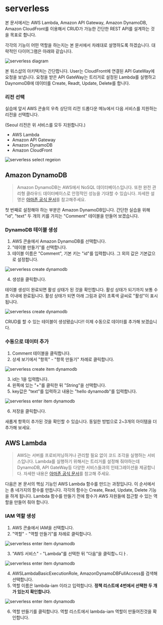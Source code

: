 # serverless
본 문서에서는 AWS Lambda, Amazon API Gateway, Amazon DynamoDB, Amazon CloudFront를 이용해서 CRUD가 가능한 간단한 REST API를 설계하는 것을 목표로 합니다.

각각의 기능이 어떤 역할을 하는지는 본 문서에서 차례대로 설명하도록 하겠습니다. 대략적인 다이어그램은 아래와 같습니다.

![serverless diagram](../images/serverless-diagram.png)

본 워스샵의 아키텍처는 간단합니다. User는 CloudFront에 연결된 API GateWay에 요청을 보냅니다. 요청을 받은 API GateWay는 트리거로 설정된 Lambda를 실행하고  DaynomoDB에 데이터를 Create, Readt, Update, Delete를 합니다.

### 리전 선택
실습에 앞서 AWS 콘솔의 우측 상단의 리전 드롭다운 메뉴에서 다음 서비스를 지원하는 리전을 선택합니다.

(Seoul 리전은 위 서비스를 모두 지원합니다.)

- AWS Lambda
- Amazon API Gateway
- Amazon DynamoDB
- Amazon CloudFront

![serverless select regeion](../images/serverless-select-regeion.png)

## Amazon DynamoDB

> Amazon DynamoDB는 AWS에서 NoSQL 데이터베이스입니다. 또한 완전 관리형 클라우드 데이터베이스로 안정적인 성능을 기대할 수 있습니다. 자세한 설명은 [아마존 공식 문서](https://aws.amazon.com/dynamodb)를 참고해주세요.

첫 번째로 설정해야 하는 부분은 Amazon DynamoDB입니다. 간단한 실습을 위해 "id", "text" 두 개의 키를 가지는 "Comment" 테이블을 만들어 보겠습니다.

### DynamoDB 테이블 생성
1. AWS 콘솔에서 Amazon DynamoDB를 선택합니다.
2. "테이블 만들기"를 선택합니다.
3. 테이블 이름은 "Comment", 기본 키는 "id"를 입력합니다. 그 외의 값은 기본값으로 설정합니다.

![serverless create dynamodb](../images/serverless-create-dynamodb.png)

4. 생성을 클릭합니다.

테이블 생성이 완료되면 활성 상태가 된 것을 확인합니다. 활성 상태가 되기까지 보통 수 초 이내에 완료됩니다. 활성 상태가 되면 아래 그림과 같이 초록색 글씨로 "활성"이 표시 됩니다.

![serverless create dynamodb](../images/serverless-active-dynamodb.png)

CRUD를 할 수 있는 테이블이 생성됐습니다!! 이제 수동으로 데이터를 추가해 보겠습니다.

### 수동으로 데이터 추가
1. Comment 테이블을 클릭합니다.
2. 상세 보기에서 "항목" - "항목 만들기" 차례로 클릭합니다.

![serverless create item dynamodb](../images/serverless-create-item-dynamodb.png)

3. id는 1을 입력합니다.
4. 왼쪽에 있는 "+"를 클릭한 뒤 "String"을 선택합니다.
5. key값은 "text"를 입력하고 내용는 "hello dynamodb"를 입력합니다.

![serverless enter item dynamodb](../images/serverless-enter-item-dynamodb.png)

6. 저장을 클릭합니다.

새롭게 항목이 추가된 것을 확인할 수 있습니다. 동일한 방법으로 2~3개의 아이템을 더 추가해 보세요.

## AWS Lambda
> AWS는 서버를 프로비저닝하거나 관리할 필요 없이 코드 조각을 실행하는 서비스입니다. Lambda를 실행하기 위해서는 트리거를 설정해 줘야하는데 DynamoDB, API GateWay등 다양한 서비스들과의 인테그레이션을 제공합니다. 자세한 내용은 [아마존 공식 문서](https://aws.amazon.com/lambda)를 참고해 주세요.

다음은 본 문서의 핵심 기능인 AWS Lambda 함수를 만드는 과정입니다. 이 순서에서는 총 네가지의 함수를 만듭니다. 각각의 함수는 Create, Read, Update, Delete 기능을 하게 됩니다. Lambda 함수를 만들기 전에 함수가 AWS 자원들에 접근할 수 있는 역할을 만들어 줘야 합니다.

### IAM 역할 생성
1. AWS 콘솔에서 IAM을 선택합니다.
2. "역할" - "역할 만들기"를 차례로 클릭합니다.

![serverless enter item dynamodb](../images/serverless-create-iam.png)

3. "AWS 서비스" - "Lambda"를 선택한 뒤 "다음"을 클릭합ㄴ디ㅏ.

![serverless enter item dynamodb](../images/serverless-select-lambda-iam.png)

4. AWSLambdaBasicExecutionRole, AmazonDynamoDBFullAccess를 검색해 선택합니다.
5. 역할 이름은 lambda-iam 이라고 입력합니다. **정책 리스트에 4번에서 선택한 두 개가 있는지 확인합니다.**

![serverless enter item dynamodb](../images/serverless-confirm-iam.png)

6. 역할 만들기를 클릭합니다. 역할 리스트에서 lambda-iam 역할이 만들어진것을 확인합니다.
